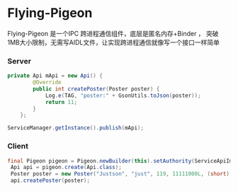 # Flying-Pigeon
Flying-Pigeon 是一个IPC 跨进程通信组件，底层是匿名内存+Binder ， 突破1MB大小限制，无需写AIDL文件，让实现跨进程通信就像写一个接口一样简单

### Server

```java
private Api mApi = new Api() {
        @Override
        public int createPoster(Poster poster) {
            Log.e(TAG, "poster:" + GsonUtils.toJson(poster));
            return 11;
        }
    };
```

```java
ServiceManager.getInstance().publish(mApi);
```

### Client
``` java
final Pigeon pigeon = Pigeon.newBuilder(this).setAuthority(ServiceApiImpl.class).build();
 Api api = pigeon.create(Api.class);
 Poster poster = new Poster("Justson", "just", 119, 11111000L, (short) 23, 1.15646F, 'h', (byte) 4, 123456.415D);
 api.createPoster(poster);

```

